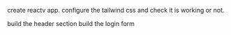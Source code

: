 create reactv app.
configure the tailwind css and check it is working or not.

build the header section 
build the login form 


